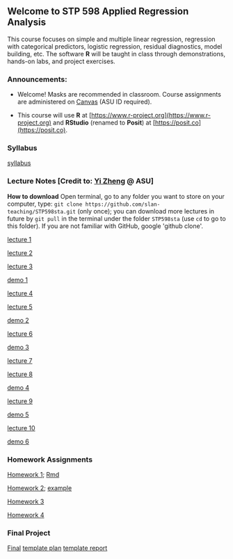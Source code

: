 ## Welcome to STP 598 Applied Regression Analysis

This course focuses on simple and multiple linear regression, regression with categorical predictors, logistic regression, residual diagnostics, model building, etc. The software **R** will be taught in class through demonstrations, hands-on labs, and project exercises.

### Announcements:

* Welcome! Masks are recommended in classroom. Course assignments are administered on [Canvas](https://canvas.asu.edu/courses/146174) (ASU ID required).

* This course will use **R** at [https://www.r-project.org](https://www.r-project.org) and **RStudio** (renamed to **Posit**) at [https://posit.co](https://posit.co).

<!-- * Homework 3 is available on canvas due **11:59pm Friday 10/28, 2022**. -->

### Syllabus

[syllabus](https://github.com/slan-teaching/STP530/blob/master/syllabus_STP530.pdf)

### Lecture Notes [Credit to: [Yi Zheng](https://search.asu.edu/profile/2419398) @ ASU]

**How to download** Open terminal, go to any folder you want to store on your computer, type: `git clone https://github.com/slan-teaching/STP598sta.git` (only once); you can download more lectures in future by `git pull` in the terminal under the folder `STP598sta` (use `cd` to go to this folder). If you are not familiar with GitHub, google 'github clone'.

[lecture 1](https://github.com/slan-teaching/STP530/blob/master/lecture_notes/STP530_lecture1.pdf)

[lecture 2](https://github.com/slan-teaching/STP530/blob/master/lecture_notes/STP530_lecture1.pdf)

[lecture 3](https://github.com/slan-teaching/STP530/blob/master/lecture_notes/STP530_lecture1.pdf)

[demo 1](https://github.com/slan-teaching/STP530/blob/master/lecture_notes/STP530_lecture1.pdf)

[lecture 4](https://github.com/slan-teaching/STP530/blob/master/lecture_notes/STP530_lecture1.pdf)

[lecture 5](https://github.com/slan-teaching/STP530/blob/master/lecture_notes/STP530_lecture1.pdf)

[demo 2](https://github.com/slan-teaching/STP530/blob/master/lecture_notes/STP530_lecture1.pdf)

[lecture 6](https://github.com/slan-teaching/STP530/blob/master/lecture_notes/STP530_lecture1.pdf)

[demo 3](https://github.com/slan-teaching/STP530/blob/master/lecture_notes/STP530_lecture1.pdf)

[lecture 7](https://github.com/slan-teaching/STP530/blob/master/lecture_notes/STP530_lecture1.pdf)

[lecture 8](https://github.com/slan-teaching/STP530/blob/master/lecture_notes/STP530_lecture1.pdf)

[demo 4](https://github.com/slan-teaching/STP530/blob/master/lecture_notes/STP530_lecture1.pdf)

[lecture 9](https://github.com/slan-teaching/STP530/blob/master/lecture_notes/STP530_lecture1.pdf)

[demo 5](https://github.com/slan-teaching/STP530/blob/master/lecture_notes/STP530_lecture1.pdf)

[lecture 10](https://github.com/slan-teaching/STP530/blob/master/lecture_notes/STP530_lecture1.pdf)

[demo 6](https://github.com/slan-teaching/STP530/blob/master/lecture_notes/STP530_lecture1.pdf)

### Homework Assignments

[Homework 1](https://github.com/slan-teaching/STP530/blob/master/Homework/STP530_hw1.pdf);    [Rmd](https://github.com/slan-teaching/STP530/blob/master/Homework/STP530_hw1.pdf)

[Homework 2](https://github.com/slan-teaching/STP530/blob/master/Homework/STP530_hw1.pdf);    [example](hhttps://github.com/slan-teaching/STP530/blob/master/Homework/STP530_hw1.pdf)

[Homework 3](https://github.com/slan-teaching/STP530/blob/master/Homework/STP530_hw1.pdf)

[Homework 4](https://github.com/slan-teaching/STP530/blob/master/Homework/STP530_hw1.pdf)

### Final Project

[Final](https://github.com/slan-teaching/STP530/blob/master/Project/Final.pdf)  [template plan](https://github.com/slan-teaching/STP530/blob/master/Project/Final.pdf)  [template report](https://github.com/slan-teaching/STP530/blob/master/Project/template_final_report.pdf)
